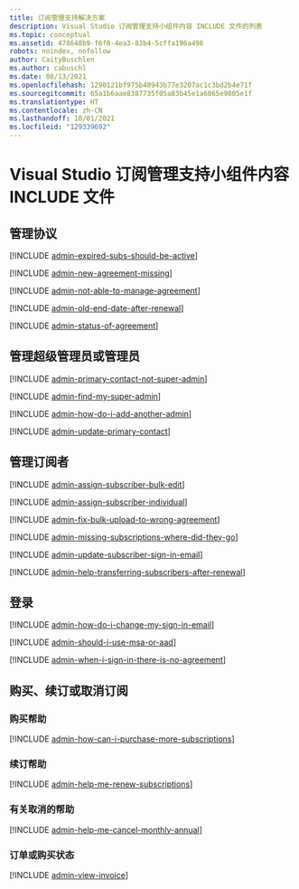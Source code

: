 ```yaml
---
title: 订阅管理支持解决方案
description: Visual Studio 订阅管理支持小组件内容 INCLUDE 文件的列表
ms.topic: conceptual
ms.assetid: 478648b9-f6f0-4ea3-83b4-5cffa196a496
robots: noindex, nofollow
author: CaityBuschlen
ms.author: cabuschl
ms.date: 08/13/2021
ms.openlocfilehash: 1290121bf975b48943b77e3207ac1c3bd2b4e71f
ms.sourcegitcommit: 65a1b6aae8387735f05a83b45e1a6865e9805e1f
ms.translationtype: HT
ms.contentlocale: zh-CN
ms.lasthandoff: 10/01/2021
ms.locfileid: "129339692"
---
```

# <a name="visual-studio-subscriptions-admin-support-widget-content-includes-files"></a>Visual Studio 订阅管理支持小组件内容 INCLUDE 文件

## <a name="managing-agreements"></a>管理协议

[!INCLUDE [admin-expired-subs-should-be-active](managing-agreements/includes/admin-expired-subs-should-be-active.md)]

[!INCLUDE [admin-new-agreement-missing](managing-agreements/includes/admin-new-agreement-missing.md)]

[!INCLUDE [admin-not-able-to-manage-agreement](managing-agreements/includes/admin-not-able-to-manage-agreement.md)]

[!INCLUDE [admin-old-end-date-after-renewal](managing-agreements/includes/admin-old-end-date-after-renewal.md)]

[!INCLUDE [admin-status-of-agreement](managing-agreements/includes/admin-status-of-agreement.md)]

## <a name="managing-super-admins-or-admins"></a>管理超级管理员或管理员

[!INCLUDE [admin-primary-contact-not-super-admin](managing-super-admins-or-admins/includes/admin-primary-contact-not-super-admin.md)]

[!INCLUDE [admin-find-my-super-admin](managing-super-admins-or-admins/includes/admin-find-my-super-admin.md)]

[!INCLUDE [admin-how-do-i-add-another-admin](managing-super-admins-or-admins/includes/admin-how-do-i-add-another-admin.md)]

[!INCLUDE [admin-update-primary-contact](managing-super-admins-or-admins/includes/admin-update-primary-contact.md)]

## <a name="managing-subscribers"></a>管理订阅者

[!INCLUDE [admin-assign-subscriber-bulk-edit](managing-subscribers/includes/admin-assign-subscriber-bulk-edit.md)]

[!INCLUDE [admin-assign-subscriber-individual](managing-subscribers/includes/admin-assign-subscriber-individual.md)]

[!INCLUDE [admin-fix-bulk-upload-to-wrong-agreement](managing-subscribers/includes/admin-fix-bulk-upload-to-wrong-agreement.md)]

[!INCLUDE [admin-missing-subscriptions-where-did-they-go](managing-subscribers/includes/admin-missing-subscriptions-where-did-they-go.md)]

[!INCLUDE [admin-update-subscriber-sign-in-email](managing-subscribers/includes/admin-update-subscriber-sign-in-email.md)]

[!INCLUDE [admin-help-transferring-subscribers-after-renewal](managing-subscribers/includes/admin-help-transferring-subscribers-after-renewal.md)]

## <a name="signing-in"></a>登录

[!INCLUDE [admin-how-do-i-change-my-sign-in-email](signing-in/includes/admin-how-do-i-change-my-sign-in-email.md)]

[!INCLUDE [admin-should-i-use-msa-or-aad](signing-in/includes/admin-should-i-use-msa-or-aad.md)]

[!INCLUDE [admin-when-i-sign-in-there-is-no-agreement](signing-in/includes/admin-when-i-sign-in-there-is-no-agreement.md)]

## <a name="purchase-renew-or-cancel-subscriptions"></a>购买、续订或取消订阅

### <a name="help-with-purchases"></a>购买帮助

[!INCLUDE [admin-how-can-i-purchase-more-subscriptions](renewing-purchasing-or-canceling/help-purchasing/includes/admin-how-can-i-purchase-more-subscriptions.md)]

### <a name="help-with-renewals"></a>续订帮助

[!INCLUDE [admin-help-me-renew-subscriptions](renewing-purchasing-or-canceling/help-renewing/includes/admin-help-me-renew-subscriptions.md)]

### <a name="help-with-canceling"></a>有关取消的帮助

[!INCLUDE [admin-help-me-cancel-monthly-annual](renewing-purchasing-or-canceling/help-canceling/includes/admin-help-me-cancel-monthly-annual.md)]

### <a name="order-or-purchase-status"></a>订单或购买状态

[!INCLUDE [admin-view-invoice](renewing-purchasing-or-canceling/order-or-purchase-status/includes/admin-view-invoice.md)]